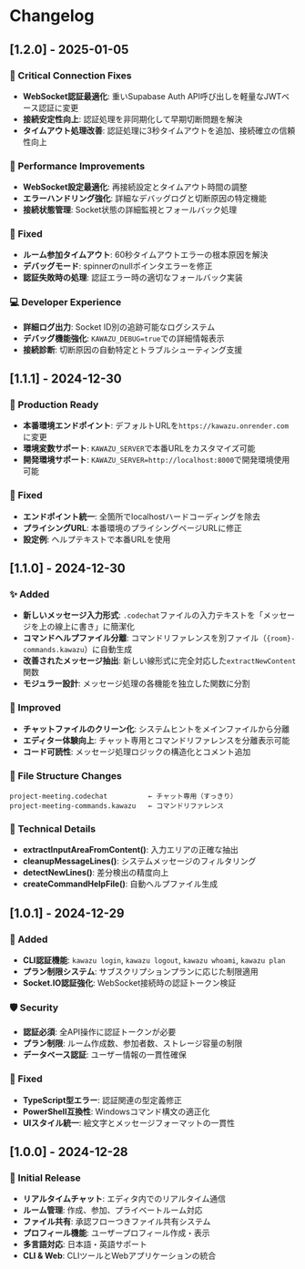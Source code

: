 # Changelog

## [1.2.0] - 2025-01-05

### 🔧 Critical Connection Fixes
- **WebSocket認証最適化**: 重いSupabase Auth API呼び出しを軽量なJWTベース認証に変更
- **接続安定性向上**: 認証処理を非同期化して早期切断問題を解決
- **タイムアウト処理改善**: 認証処理に3秒タイムアウトを追加、接続確立の信頼性向上

### 🚀 Performance Improvements
- **WebSocket設定最適化**: 再接続設定とタイムアウト時間の調整
- **エラーハンドリング強化**: 詳細なデバッグログと切断原因の特定機能
- **接続状態管理**: Socket状態の詳細監視とフォールバック処理

### 🐛 Fixed
- **ルーム参加タイムアウト**: 60秒タイムアウトエラーの根本原因を解決
- **デバッグモード**: spinnerのnullポインタエラーを修正
- **認証失敗時の処理**: 認証エラー時の適切なフォールバック実装

### 💻 Developer Experience
- **詳細ログ出力**: Socket ID別の追跡可能なログシステム
- **デバッグ機能強化**: `KAWAZU_DEBUG=true`での詳細情報表示
- **接続診断**: 切断原因の自動特定とトラブルシューティング支援

## [1.1.1] - 2024-12-30

### 🚀 Production Ready
- **本番環境エンドポイント**: デフォルトURLを`https://kawazu.onrender.com`に変更
- **環境変数サポート**: `KAWAZU_SERVER`で本番URLをカスタマイズ可能
- **開発環境サポート**: `KAWAZU_SERVER=http://localhost:8000`で開発環境使用可能

### 🔧 Fixed
- **エンドポイント統一**: 全箇所でlocalhostハードコーディングを除去
- **プライシングURL**: 本番環境のプライシングページURLに修正
- **設定例**: ヘルプテキストで本番URLを使用

## [1.1.0] - 2024-12-30

### ✨ Added
- **新しいメッセージ入力形式**: `.codechat`ファイルの入力テキストを「メッセージを上の線上に書き」に簡潔化
- **コマンドヘルプファイル分離**: コマンドリファレンスを別ファイル（`{room}-commands.kawazu`）に自動生成
- **改善されたメッセージ抽出**: 新しい線形式に完全対応した`extractNewContent`関数
- **モジュラー設計**: メッセージ処理の各機能を独立した関数に分割

### 🔧 Improved
- **チャットファイルのクリーン化**: システムヒントをメインファイルから分離
- **エディター体験向上**: チャット専用とコマンドリファレンスを分離表示可能
- **コード可読性**: メッセージ処理ロジックの構造化とコメント追加

### 📁 File Structure Changes
```
project-meeting.codechat          ← チャット専用（すっきり）
project-meeting-commands.kawazu   ← コマンドリファレンス
```

### 🧩 Technical Details
- **extractInputAreaFromContent()**: 入力エリアの正確な抽出
- **cleanupMessageLines()**: システムメッセージのフィルタリング
- **detectNewLines()**: 差分検出の精度向上
- **createCommandHelpFile()**: 自動ヘルプファイル生成

## [1.0.1] - 2024-12-29

### 🔐 Added
- **CLI認証機能**: `kawazu login`, `kawazu logout`, `kawazu whoami`, `kawazu plan`
- **プラン制限システム**: サブスクリプションプランに応じた制限適用
- **Socket.IO認証強化**: WebSocket接続時の認証トークン検証

### 🛡️ Security
- **認証必須**: 全API操作に認証トークンが必要
- **プラン制限**: ルーム作成数、参加者数、ストレージ容量の制限
- **データベース認証**: ユーザー情報の一貫性確保

### 🐛 Fixed
- **TypeScript型エラー**: 認証関連の型定義修正
- **PowerShell互換性**: Windowsコマンド構文の適正化
- **UIスタイル統一**: 絵文字とメッセージフォーマットの一貫性

## [1.0.0] - 2024-12-28

### 🎉 Initial Release
- **リアルタイムチャット**: エディタ内でのリアルタイム通信
- **ルーム管理**: 作成、参加、プライベートルーム対応
- **ファイル共有**: 承認フローつきファイル共有システム
- **プロフィール機能**: ユーザープロフィール作成・表示
- **多言語対応**: 日本語・英語サポート
- **CLI & Web**: CLIツールとWebアプリケーションの統合 